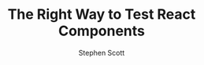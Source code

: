 ---
sections:
  - reactjs
link: 'https://medium.freecodecamp.org/the-right-way-to-test-react-components-548a4736ab22'
title: 'The Right Way to Test React Components'
author: 'Stephen Scott'
publishedAt: 2017-02-04T00:00:00.000Z
type:
  - article
topics:
  - react_tests
suggestedBy:
  - andreamangano
createdAt: 2018-03-20T22:46:51.779Z
reference: aHR0cHM6Ly9tZWRpdW0uZnJlZWNvZGVjYW1wLm9yZy90aGUtcmlnaHQtd2F5LXRvLXRlc3QtcmVhY3QtY29tcG9uZW50cy01NDhhNDczNmFiMjI
slug: the-right-way-to-test-react-components-by-stephen-scott
---